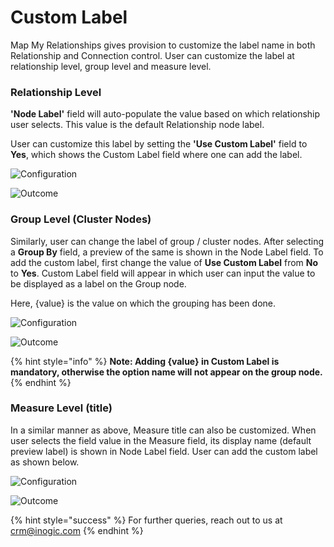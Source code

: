 # Custom Label

Map My Relationships gives provision to customize the label name in both Relationship and Connection control. User can customize the label at relationship level, group level and measure level.

### Relationship Level

**'Node Label'** field will auto-populate the value based on which relationship user selects. This value is the default Relationship node label.

User can customize this label by setting the **'Use Custom Label'** field to **Yes**, which shows the Custom Label field where one can add the label.

![Configuration](<../../.gitbook/assets/Custom Label Relationship\_1.jpg>)

![Outcome](<../../.gitbook/assets/Custom Label Relationship\_2.jpg>)

### Group Level (Cluster Nodes)

Similarly, user can change the label of group / cluster nodes. After selecting a **Group By** field, a preview of the same is shown in the Node Label field. To add the custom label, first change the value of **Use Custom Label** from **No** to **Yes**. Custom Label field will appear in which user can input the value to be displayed as a label on the Group node.

Here, {value} is the value on which the grouping has been done.

![Configuration](<../../.gitbook/assets/Custom Label Group\_1.jpg>)

![Outcome](<../../.gitbook/assets/Custom Label Group\_2.jpg>)



{% hint style="info" %}
**Note: Adding {value} in Custom Label is mandatory, otherwise the option name will not appear on the group node.**
{% endhint %}

### Measure Level (title)

In a similar manner as above, Measure title can also be customized. When user selects the field value in the Measure field, its display name (default preview label) is shown in Node Label field. User can add the custom label as shown below.

![Configuration](<../../.gitbook/assets/Custom Label Measure\_1.jpg>)

![Outcome](<../../.gitbook/assets/Custom Label Measure\_2.jpg>)

{% hint style="success" %}
For further queries, reach out to us at [crm@inogic.com](mailto:crm@inogic.com)
{% endhint %}
